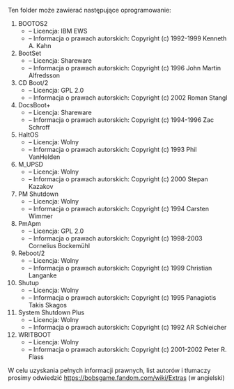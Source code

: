 Ten folder może zawierać następujące oprogramowanie:

1. BOOTOS2
   - – Licencja: IBM EWS
   - – Informacja o prawach autorskich: Copyright (c) 1992-1999 Kenneth A. Kahn
2. BootSet
   - – Licencja: Shareware
   - – Informacja o prawach autorskich: Copyright (c) 1996 John Martin Alfredsson
3. CD Boot/2
   - – Licencja: GPL 2.0
   - – Informacja o prawach autorskich: Copyright (c) 2002 Roman Stangl
4. DocsBoot+
   - – Licencja: Shareware
   - – Informacja o prawach autorskich: Copyright (c) 1994-1996 Zac Schroff
5. HaltOS
   - – Licencja: Wolny
   - – Informacja o prawach autorskich: Copyright (c) 1993 Phil VanHelden
6. M_UPSD
   - – Licencja: Wolny
   - – Informacja o prawach autorskich: Copyright (c) 2000 Stepan Kazakov
7. PM Shutdown
   - – Licencja: Wolny
   - – Informacja o prawach autorskich: Copyright (c) 1994 Carsten Wimmer
8. PmApm
   - – Licencja: GPL 2.0
   - – Informacja o prawach autorskich: Copyright (c) 1998-2003 Cornelius Bockemühl
9. Reboot/2
   - – Licencja: Wolny
   - – Informacja o prawach autorskich: Copyright (c) 1999 Christian Langanke
10. Shutup
    - – Licencja: Wolny
    - – Informacja o prawach autorskich: Copyright (c) 1995 Panagiotis Takis Skagos
11. System Shutdown Plus
    - – Licencja: Wolny
    - – Informacja o prawach autorskich: Copyright (c) 1992 AR Schleicher
12. WRITBOOT
    - – Licencja: Wolny
    - – Informacja o prawach autorskich: Copyright (c) 2001-2002 Peter R. Flass

W celu uzyskania pełnych informacji prawnych, list autorów i tłumaczy prosimy odwiedzić https://bobsgame.fandom.com/wiki/Extras (w angielski)
